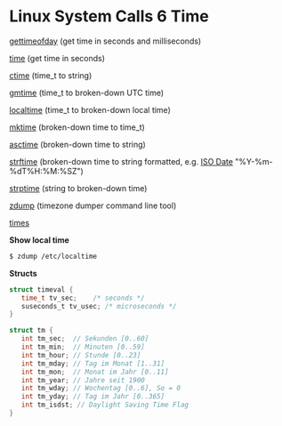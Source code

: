# Linux System Calls 6 Time

[gettimeofday](http://man7.org/linux/man-pages/man2/gettimeofday.2.html) (get time in seconds and milliseconds)

[time](http://man7.org/linux/man-pages/man2/time.2.html) (get time in seconds)

[ctime](http://man7.org/linux/man-pages/man3/ctime.3.html) (time_t to string)

[gmtime](http://man7.org/linux/man-pages/man3/gmtime_r.3p.html) (time_t to broken-down UTC time)

[localtime](http://man7.org/linux/man-pages/man3/localtime.3p.html) (time_t to broken-down local time)

[mktime](http://man7.org/linux/man-pages/man3/mktime.3p.html) (broken-down time to time_t)

[asctime](http://man7.org/linux/man-pages/man3/asctime.3.html) (broken-down time to string)

[strftime](http://man7.org/linux/man-pages/man3/strftime.3.html) (broken-down time to string formatted, e.g. [ISO Date](https://en.wikipedia.org/wiki/ISO_8601) "%Y-%m-%dT%H:%M:%SZ")

[strptime](http://man7.org/linux/man-pages/man3/strptime.3.html) (string to broken-down time)

[zdump](http://man7.org/linux/man-pages/man8/zdump.8.html) (timezone dumper command line tool)

[times](http://man7.org/linux/man-pages/man2/times.2.html) 

**Show local time**

```bash
$ zdump /etc/localtime
```

**Structs**

```C
struct timeval { 
   time_t tv_sec;    /* seconds */
   suseconds_t tv_usec; /* microseconds */
}
```

```C
struct tm { 
   int tm_sec;  // Sekunden [0..60]
   int tm_min;  // Minuten [0..59]
   int tm_hour; // Stunde [0..23]
   int tm_mday; // Tag im Monat [1..31]
   int tm_mon;  // Monat im Jahr [0..11]
   int tm_year; // Jahre seit 1900
   int tm_wday; // Wochentag [0..6], So = 0
   int tm_yday; // Tag im Jahr [0..365]
   int tm_isdst; // Daylight Saving Time Flag
}
```